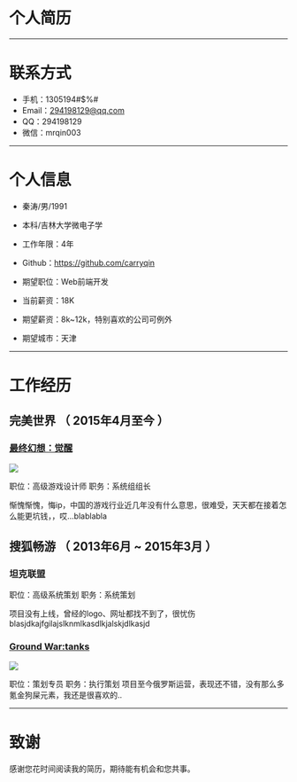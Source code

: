 # 个人简历

---

# 联系方式

- 手机：1305194#$%#
- Email：294198129@qq.com
- QQ：294198129
- 微信：mrqin003

---

# 个人信息

 - 秦涛/男/1991 
 - 本科/吉林大学微电子学 
 - 工作年限：4年
 - Github：https://github.com/carryqin

 - 期望职位：Web前端开发
 - 当前薪资：18K
 - 期望薪资：8k~12k，特别喜欢的公司可例外
 - 期望城市：天津

---

# 工作经历

## 完美世界 （ 2015年4月至今 ）

### [最终幻想：觉醒](ff.laohu.com)
![](http://otdgo898q.bkt.clouddn.com/17-7-21/58844368.jpg)

职位：高级游戏设计师 职务：系统组组长

惭愧惭愧，悔ip，中国的游戏行业近几年没有什么意思，很难受，天天都在接着怎么能更坑钱，，哎...blablabla

 
## 搜狐畅游 （ 2013年6月 ~ 2015年3月 ）

### 坦克联盟
职位：高级系统策划 职务：系统策划

项目没有上线，曾经的logo、网址都找不到了，很忧伤blasjdkajfgilajslknmlkasdlkjalskjdlkasjd


### [Ground War:tanks](tanks.mail.ru)
![](http://otdgo898q.bkt.clouddn.com/17-7-21/82763242.jpg)

职位：策划专员	职务：执行策划
项目至今俄罗斯运营，表现还不错，没有那么多氪金狗屎元素，我还是很喜欢的..

---

# 致谢
感谢您花时间阅读我的简历，期待能有机会和您共事。

